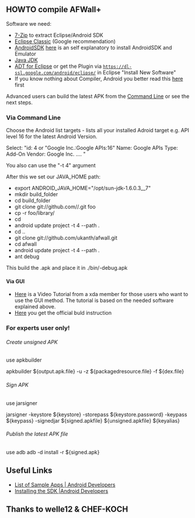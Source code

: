 HOWTO compile AFWall+
-------------

Software we need:
* [7-Zip](http://7-zip.org/) to extract Eclipse/Android SDK
* [Eclipse Classic](http://www.eclipse.org/downloads/) (Google recommendation) 
* [AndroidSDK](http://developer.android.com/sdk/index.html) [here](http://developer.android.com/sdk/installing.html) is an self explanatory to install AndroidSDK and Emulator
* [Java JDK](http://java.sun.com/javase/downloads/index.jsp)
* [ADT for Eclipse](http://developer.android.com/sdk/installing/installing-adt.html) or get the Plugin via <code>https://dl-ssl.google.com/android/eclipse/</code> in Eclipse "Install New Software"
* If you know nothing about Compiler, Android you better read this [here](http://www.vogella.com/articles/Android/article.html) first


Advanced users can build the latest APK from the [Command Line](https://developer.android.com/tools/building/building-cmdline.html) or see the next steps.

### Via Command Line 
Choose the Android list targets - lists all your installed Adroid target e.g. API level 16 for the latest Android Version.

Select:
"id: 4 or "Google Inc.:Google APIs:16"
Name: Google APIs
Type: Add-On
Vendor: Google Inc. .... "

You also can use the "-t 4" argument

After this we set our JAVA_HOME path:

* export ANDROID_JAVA_HOME="/opt/sun-jdk-1.6.0.3__7"
* mkdir build_folder
* cd build_folder
* git clone git://github.com/<your github name>/<folder name>.git foo
* cp -r foo/library/ <your folder>
* cd <your folder>
* android update project -t 4 --path .
* cd ..
* git clone git://github.com/ukanth/afwall.git
* cd afwall
* android update project -t 4 --path .
* ant debug

This build the .apk and place it in ./bin/<your folder name>-debug.apk

#### Via GUI
* [Here](https://www.xda-developers.com/xda-tv-2/how-to-build-an-android-app-part-1-setting-up-eclipse-and-android-sdk-xda-tv/) is a Video Tutorial from a xda member for those users who want to use the GUI method. 
The tutorial is based on the needed software explained above. 
* [Here](https://developer.android.com/training/basics/firstapp/index.html) you get the official buld instruction

### For experts user only!

######  Create unsigned APK
use apkbuilder

apkbuilder  ${output.apk.file} -u -z  ${packagedresource.file} -f  ${dex.file}



######   Sign APK
use jarsigner

jarsigner  -keystore ${keystore} -storepass  ${keystore.password} -keypass ${keypass} -signedjar ${signed.apkfile} ${unsigned.apkfile} ${keyalias}



######   Publish the latest APK file
use adb
adb -d install -r ${signed.apk}



## Useful Links
* [List of Sample Apps | Android Developers](http://developer.android.com/intl/zh-CN/resources/samples/index.html)
* [Installing the SDK  |Android Developers](https://developer.android.com/sdk/installing/index.html)

## Thanks to welle12 & CHEF-KOCH 
